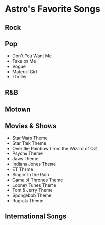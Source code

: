 # Astro's Favorite Songs

## Rock

## Pop

* Don't You Want Me
* Take on Me
* Vogue
* Material Girl
* Thriller

## R&B

## Motown

## Movies & Shows
- Star Wars Theme
- Star Trek Theme
- Over the Rainbow (from the Wizard of Oz)
- Psycho Theme
- Jaws Theme
- Indiana Jones Theme
- ET Theme
- Singin' In the Rain
- Game of Thrones Theme
- Looney Tunes Theme
- Tom & Jerry Theme
- Spongebob Theme
- Rugrats Theme

## International Songs
